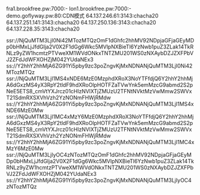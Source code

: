 fra1.brookfree.pw:7000:-
lon1.brookfree.pw:7000:-
demo.goflyway.pw:80:CDN模式
64.137.246.61:3143:chacha20
64.137.251.141:3143:chacha20
64.137.250.136:3143:chacha20
64.137.228.35:3143:chacha20
 
ssr://NjQuMTM3LjI0Ni42MTozMTQzOmF1dGhfc2hhMV92NDpjaGFjaGEyMDp0bHMxLjJfdGlja2V0X2F1dGg6Wkc5MVlpNXBieTl6YzNwb1puZ3ZLak14TkRNLz9yZW1hcmtzPTVweXM1WVdONkxTNTZMU201WS0zNXAybDZJZXFPbVJ2ZFdJdWFXOHZjM042YUdaNEx3
ss://Y2hhY2hhMjA6ZG91Yi5pby9zc3poZngvKjMxNDNANjQuMTM3LjI0Ni42MTozMTQz
ssr://NjQuMTM3LjI1MS4xNDE6MzE0MzphdXRoX3NoYTFfdjQ6Y2hhY2hhMjA6dGxzMS4yX3RpY2tldF9hdXRoOlpHOTFZaTVwYnk5emMzcG9abmd2S2pNeE5ETS8_cmVtYXJrcz01cHlzNVlXTjZMUzU2TFNtNVktMzVwMmw2SWVxT21SdmRXSXVhVzh2YzNONmFHWjRMdw
ss://Y2hhY2hhMjA6ZG91Yi5pby9zc3poZngvKjMxNDNANjQuMTM3LjI1MS4xNDE6MzE0Mw
ssr://NjQuMTM3LjI1MC4xMzY6MzE0MzphdXRoX3NoYTFfdjQ6Y2hhY2hhMjA6dGxzMS4yX3RpY2tldF9hdXRoOlpHOTFZaTVwYnk5emMzcG9abmd2S2pNeE5ETS8_cmVtYXJrcz01cHlzNVlXTjZMUzU2TFNtNVktMzVwMmw2SWVxT21SdmRXSXVhVzh2YzNONmFHWjRMdw
ss://Y2hhY2hhMjA6ZG91Yi5pby9zc3poZngvKjMxNDNANjQuMTM3LjI1MC4xMzY6MzE0Mw
ssr://NjQuMTM3LjIyOC4zNTozMTQzOmF1dGhfc2hhMV92NDpjaGFjaGEyMDp0bHMxLjJfdGlja2V0X2F1dGg6Wkc5MVlpNXBieTl6YzNwb1puZ3ZLak14TkRNLz9yZW1hcmtzPTVweXM1WVdONkxTNTZMU201WS0zNXAybDZJZXFPbVJ2ZFdJdWFXOHZjM042YUdaNEx3
ss://Y2hhY2hhMjA6ZG91Yi5pby9zc3poZngvKjMxNDNANjQuMTM3LjIyOC4zNTozMTQz
 
